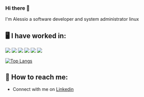 ### Hi there 👋
I'm Alessio a software developer and system administrator linux

## :desktop_computer: I have worked in:

<img src="https://img.shields.io/badge/Linux-FCC624?style=for-the-badge&logo=linux&logoColor=black" /> <img src="https://img.shields.io/badge/Shell_Script-121011?style=for-the-badge&logo=gnu-bash&logoColor=white" /> <img src="https://img.shields.io/badge/Python-FFD43B?style=for-the-badge&logo=python&logoColor=blue" /> <img src="https://img.shields.io/badge/HTML5-E34F26?style=for-the-badge&logo=html5&logoColor=white" /> <img src="https://img.shields.io/badge/CSS3-1572B6?style=for-the-badge&logo=css3&logoColor=white" /> <img src="https://img.shields.io/badge/JavaScript-323330?style=for-the-badge&logo=javascript&logoColor=F7DF1E" />

[![Top Langs](https://github-readme-stats-git-masterrstaa-rickstaa.vercel.app/api/top-langs/?username=alexis-82&show_icons=true&theme=dark&layout=compact&langs_count=5&hide=glsl,lua,yacc,lex,c,vim_script,vim-script)](https://github.com/alexis-82)

## :e-mail: How to reach me:
- Connect with me on <a href="https://www.linkedin.com/in/alessio-abrugiati/" target="_blank">Linkedin</a>
